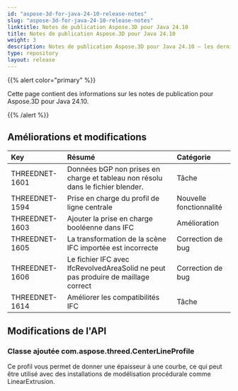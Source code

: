 ```yaml
---
id: "aspose-3d-for-java-24-10-release-notes"
slug: "aspose-3d-for-java-24-10-release-notes"
linktitle: Notes de publication Aspose.3D pour Java 24.10
title: Notes de publication Aspose.3D pour Java 24.10
weight: 3
description: Notes de publication Aspose.3D pour Java 24.10 – les dernières mises à jour et corrections.
type: repository
layout: release
---
```


{{% alert color="primary" %}}

Cette page contient des informations sur les notes de publication pour Aspose.3D pour Java 24.10.

{{% /alert %}}
## **Améliorations et modifications**

|**Key**|**Résumé**|**Catégorie**|
| :- | :- | :- |
| THREEDNET-1601 | Données bGP non prises en charge et tableau non résolu dans le fichier blender. | Tâche |
| THREEDNET-1594 | Prise en charge du profil de ligne centrale | Nouvelle fonctionnalité |
| THREEDNET-1603 | Ajouter la prise en charge booléenne dans IFC | Amélioration |
| THREEDNET-1605 | La transformation de la scène IFC importée est incorrecte | Correction de bug |
| THREEDNET-1606 | Le fichier IFC avec IfcRevolvedAreaSolid ne peut pas produire de maillage correct | Correction de bug |
| THREEDNET-1614 | Améliorer les compatibilités IFC | Tâche |

## Modifications de l'API ##

### Classe ajoutée **com.aspose.threed.CenterLineProfile**

Ce profil vous permet de donner une épaisseur à une courbe, ce qui peut être utilisé avec des installations de modélisation procédurale comme LinearExtrusion.